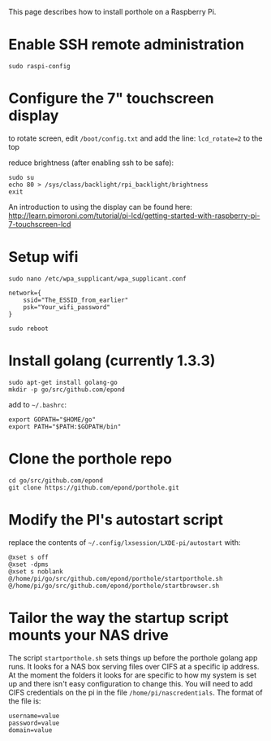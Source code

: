 This page describes how to install porthole on a Raspberry Pi.

# Enable SSH remote administration

    sudo raspi-config

# Configure the 7" touchscreen display

to rotate screen, edit `/boot/config.txt` and add the line: `lcd_rotate=2` to the top

reduce brightness (after enabling ssh to be safe):

    sudo su
    echo 80 > /sys/class/backlight/rpi_backlight/brightness
    exit

An introduction to using the display can be found here:
http://learn.pimoroni.com/tutorial/pi-lcd/getting-started-with-raspberry-pi-7-touchscreen-lcd

# Setup wifi

`sudo nano /etc/wpa_supplicant/wpa_supplicant.conf`

    network={
        ssid="The_ESSID_from_earlier"
        psk="Your_wifi_password"
    }

`sudo reboot`

# Install golang (currently 1.3.3)

    sudo apt-get install golang-go
    mkdir -p go/src/github.com/epond

add to `~/.bashrc`:

    export GOPATH="$HOME/go"
    export PATH="$PATH:$GOPATH/bin"
    
# Clone the porthole repo

    cd go/src/github.com/epond
    git clone https://github.com/epond/porthole.git

# Modify the PI's autostart script

replace the contents of `~/.config/lxsession/LXDE-pi/autostart` with:

    @xset s off
    @xset -dpms
    @xset s noblank
    @/home/pi/go/src/github.com/epond/porthole/startporthole.sh
    @/home/pi/go/src/github.com/epond/porthole/startbrowser.sh

# Tailor the way the startup script mounts your NAS drive

The script `startporthole.sh` sets things up before the porthole golang app runs.
It looks for a NAS box serving files over CIFS at a specific ip address.
At the moment the folders it looks for are specific to how my system is set up
and there isn't easy configuration to change this.
You will need to add CIFS credentials on the pi in the file `/home/pi/nascredentials`.
The format of the file is:

    username=value
    password=value
    domain=value

